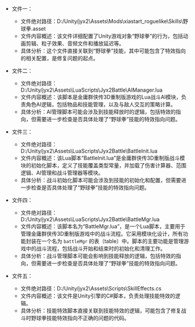 * 文件一：
    * 文件绝对路径：D:/Unity/jyx2\Assets\Mods\xiastart_roguelike\Skills\野球拳.asset
    * 文件内容概述：该文件详细配置了Unity游戏对象“野球拳”的行为，包括动画剪辑、粒子效果、音频文件和播放延迟等。
    * 具体分析：这个文件直接关联到“野球拳”技能，其中可能包含了特效指向的相关配置，是修复问题的起点。

* 文件二：
    * 文件绝对路径：D:/Unity/jyx2\Assets\LuaScripts\Jyx2Battle\AIManager.lua
    * 文件内容概述：该脚本是金庸群侠传3D重制版游戏的Lua战斗AI模块，负责角色AI逻辑，包括物品和技能管理，以及与敌人交互的策略计算。
    * 具体分析：AI管理脚本可能会涉及到技能释放时的逻辑，包括特效的指向，但需要进一步检查是否具体处理了“野球拳”技能的特效指向问题。

* 文件三：
    * 文件绝对路径：D:/Unity/jyx2\Assets\LuaScripts\Jyx2Battle\BattleInit.lua
    * 文件内容概述：该Lua脚本“BattleInit.lua”是金庸群侠传3D重制版战斗模块的初始化脚本，定义了技能覆盖类型常量，并加载了伤害计算器、范围逻辑、AI管理和战斗管理器等模块。
    * 具体分析：战斗初始化脚本可能会涉及到技能的初始化和配置，但需要进一步检查是否具体处理了“野球拳”技能的特效指向问题。

* 文件四：
    * 文件绝对路径：D:/Unity/jyx2\Assets\LuaScripts\Jyx2Battle\BattleMgr.lua
    * 文件内容概述：该脚本名为“BattleMgr.lua”，是一个Lua脚本，主要用于管理金庸群侠传3D重制版游戏中的战斗流程。它采用模块化设计，所有功能封装在一个名为 `battleMgr` 的表（table）中。脚本的主要功能是管理游戏中的战斗流程，包括战斗开始和结束时的初始化和清理工作。
    * 具体分析：战斗管理脚本可能会影响到技能释放的逻辑，包括特效的指向，但需要进一步检查是否具体处理了“野球拳”技能的特效指向问题。

* 文件五：
    * 文件绝对路径：D:/Unity/jyx2\Assets\Scripts\SkillEffects.cs
    * 文件内容概述：该文件是Unity引擎的C#脚本，负责处理技能特效的逻辑。
    * 具体分析：技能特效脚本直接关联到技能特效的逻辑，可能包含了修复战斗时野球拳技能特效指向不正确的问题的代码。